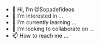 - 👋 Hi, I’m @Sopadefideos
- 👀 I’m interested in ...
- 🌱 I’m currently learning ...
- 💞️ I’m looking to collaborate on ...
- 📫 How to reach me ...

<!---
Sopadefideos/Sopadefideos is a ✨ special ✨ repository because its `README.md` (this file) appears on your GitHub profile.
You can click the Preview link to take a look at your changes.
--->
